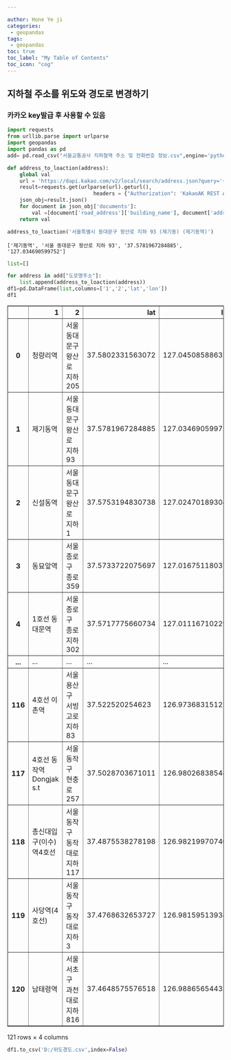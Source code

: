 ```yaml
---

author: Hone Ye ji
categories: 
 - geopandas
tags: 
 - geopandas
toc: true
toc_label: "My Table of Contents"
toc_icon: "cog"
---
```


## 지하철 주소를 위도와 경도로 변경하기
### 카카오 key발급 후 사용할 수 있음


```python
import requests
from urllib.parse import urlparse
import geopandas
import pandas as pd
add= pd.read_csv("서울교통공사 지하철역 주소 및 전화번호 정보.csv",engine='python',encoding='CP949')
```


```python
def address_to_loaction(address):
    global val
    url = 'https://dapi.kakao.com/v2/local/search/address.json?query='+address
    result=requests.get(urlparse(url).geturl(),
                            headers = {"Authorization": 'KakaoAK REST API 넣기'})
    json_obj=result.json()
    for document in json_obj['documents']:
        val =[document['road_address']['building_name'], document['address_name'],document['y'], document['x']]
    return val
```


```python
address_to_loaction('서울특별시 동대문구 왕산로 지하 93 (제기동) (제기동역)')
```




    ['제기동역', '서울 동대문구 왕산로 지하 93', '37.5781967284885', '127.034690599752']




```python
list=[]

for address in add["도로명주소"]:
    list.append(address_to_loaction(address))
df1=pd.DataFrame(list,columns=['1','2','lat','lon'])
df1
```




<div>
<style scoped>
    .dataframe tbody tr th:only-of-type {
        vertical-align: middle;
    }

    .dataframe tbody tr th {
        vertical-align: top;
    }

    .dataframe thead th {
        text-align: right;
    }
</style>
<table border="1" class="dataframe">
  <thead>
    <tr style="text-align: right;">
      <th></th>
      <th>1</th>
      <th>2</th>
      <th>lat</th>
      <th>lon</th>
    </tr>
  </thead>
  <tbody>
    <tr>
      <th>0</th>
      <td>청량리역</td>
      <td>서울 동대문구 왕산로 지하 205</td>
      <td>37.5802331563072</td>
      <td>127.045085886324</td>
    </tr>
    <tr>
      <th>1</th>
      <td>제기동역</td>
      <td>서울 동대문구 왕산로 지하 93</td>
      <td>37.5781967284885</td>
      <td>127.034690599752</td>
    </tr>
    <tr>
      <th>2</th>
      <td>신설동역</td>
      <td>서울 동대문구 왕산로 지하 1</td>
      <td>37.5753194830738</td>
      <td>127.024701893044</td>
    </tr>
    <tr>
      <th>3</th>
      <td>동묘앞역</td>
      <td>서울 종로구 종로 359</td>
      <td>37.5733722075697</td>
      <td>127.01675118037</td>
    </tr>
    <tr>
      <th>4</th>
      <td>1호선 동대문역</td>
      <td>서울 종로구 종로 지하 302</td>
      <td>37.5717775660734</td>
      <td>127.011167102297</td>
    </tr>
    <tr>
      <th>...</th>
      <td>...</td>
      <td>...</td>
      <td>...</td>
      <td>...</td>
    </tr>
    <tr>
      <th>116</th>
      <td>4호선 이촌역</td>
      <td>서울 용산구 서빙고로 지하 83</td>
      <td>37.522520254623</td>
      <td>126.973683151228</td>
    </tr>
    <tr>
      <th>117</th>
      <td>4호선 동작역 Dongjak s.t</td>
      <td>서울 동작구 현충로 257</td>
      <td>37.5028703671011</td>
      <td>126.980268385443</td>
    </tr>
    <tr>
      <th>118</th>
      <td>총신대입구(이수)역4호선</td>
      <td>서울 동작구 동작대로 지하 117</td>
      <td>37.4875538278198</td>
      <td>126.982199707405</td>
    </tr>
    <tr>
      <th>119</th>
      <td>사당역(4호선)</td>
      <td>서울 동작구 동작대로 지하 3</td>
      <td>37.4768632653727</td>
      <td>126.981595139341</td>
    </tr>
    <tr>
      <th>120</th>
      <td>남태령역</td>
      <td>서울 서초구 과천대로 지하 816</td>
      <td>37.4648575576518</td>
      <td>126.988656544337</td>
    </tr>
  </tbody>
</table>
<p>121 rows × 4 columns</p>
</div>




```python
df1.to_csv('D:/위도경도.csv',index=False)
```


```python

```
<!--stackedit_data:
eyJoaXN0b3J5IjpbLTExNTY0NjkzOTksNDI3NDI0NTM1LC0xNz
c0MDY4ODU5XX0=
-->